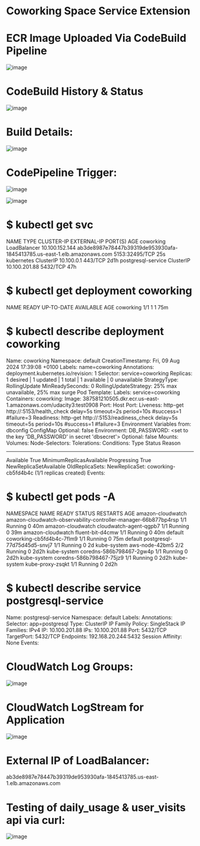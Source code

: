# Coworking Space Service Extension

# ECR Image Uploaded Via CodeBuild Pipeline
![image](https://github.com/user-attachments/assets/cf6001a3-f08e-40eb-a4d0-3906b7892496)

# CodeBuild History & Status
![image](https://github.com/user-attachments/assets/c41641e2-0d89-4343-993a-03c1e26a1e28)

# Build Details:
![image](https://github.com/user-attachments/assets/33f532e8-328d-4839-845c-f40bbf99a848)

# CodePipeline Trigger:
![image](https://github.com/user-attachments/assets/55863d95-3aaa-4dd1-85a4-ab193730a5cf)

![image](https://github.com/user-attachments/assets/e2ef516f-2299-4b40-abfb-a9e369c98700)

# $ kubectl get svc
NAME TYPE CLUSTER-IP EXTERNAL-IP
PORT(S) AGE
coworking LoadBalancer 10.100.152.144
ab3de8987e78447b39319de953930afa-1845413785.us-east-1.elb.amazonaws.com
5153:32495/TCP 25s
kubernetes ClusterIP 10.100.0.1 <none>
443/TCP 2d1h
postgresql-service ClusterIP 10.100.201.88 <none>
5432/TCP 47h

# $ kubectl get deployment coworking
NAME READY UP-TO-DATE AVAILABLE AGE
coworking 1/1 1 1 75m

# $ kubectl describe deployment coworking
Name: coworking
Namespace: default
CreationTimestamp: Fri, 09 Aug 2024 17:39:08 +0100
Labels: name=coworking
Annotations: deployment.kubernetes.io/revision: 1
Selector: service=coworking
Replicas: 1 desired | 1 updated | 1 total | 1 available | 0 unavailable
StrategyType: RollingUpdate
MinReadySeconds: 0
RollingUpdateStrategy: 25% max unavailable, 25% max surge
Pod Template:
Labels: service=coworking
Containers:
coworking:
Image: 387581210505.dkr.ecr.us-east-1.amazonaws.com/udacity3:test0908
Port: <none>
Host Port: <none>
Liveness: http-get http://:5153/health_check delay=5s timeout=2s period=10s
#success=1 #failure=3
Readiness: http-get http://:5153/readiness_check delay=5s timeout=5s
period=10s #success=1 #failure=3
Environment Variables from:
dbconfig ConfigMap Optional: false
Environment:
DB_PASSWORD: <set to the key 'DB_PASSWORD' in secret 'dbsecret'>
Optional: false
Mounts: <none>
Volumes: <none>
Node-Selectors: <none>
Tolerations: <none>
Conditions:
Type Status Reason
---- ------ ------
Available True MinimumReplicasAvailable
Progressing True NewReplicaSetAvailable
OldReplicaSets: <none>
NewReplicaSet: coworking-cb5fd4b4c (1/1 replicas created)
Events: <none>
 
# $ kubectl get pods -A
NAMESPACE NAME READY STATUS
RESTARTS AGE
amazon-cloudwatch
amazon-cloudwatch-observability-controller-manager-66b877bp4rsp 1/1 Running
0 40m
amazon-cloudwatch cloudwatch-agent-qgpb7 1/1
Running 0 39m
amazon-cloudwatch fluent-bit-d4cmw 1/1 Running
0 40m
default coworking-cb5fd4b4c-7flm9 1/1 Running
0 75m
default postgresql-77d75d45d5-snvj7 1/1 Running
0 2d
kube-system aws-node-42bm5 2/2 Running
0 2d2h
kube-system coredns-586b798467-2gw4p 1/1
Running 0 2d2h
kube-system coredns-586b798467-75jz9 1/1
Running 0 2d2h
kube-system kube-proxy-zsqkt 1/1 Running 0
2d2h

# $ kubectl describe service postgresql-service
Name: postgresql-service
Namespace: default
Labels: <none>
Annotations: <none>
Selector: app=postgresql
Type: ClusterIP
IP Family Policy: SingleStack
IP Families: IPv4
IP: 10.100.201.88
IPs: 10.100.201.88
Port: <unset> 5432/TCP
TargetPort: 5432/TCP
Endpoints: 192.168.20.244:5432
Session Affinity: None
Events: <none>

# CloudWatch Log Groups:
![image](https://github.com/user-attachments/assets/29a13f97-6b97-43ef-a161-49aff374ef7b)

# CloudWatch LogStream for Application
![image](https://github.com/user-attachments/assets/8545915f-8116-4d5b-a8da-7b9c61761ac3)

# External IP of LoadBalancer:
ab3de8987e78447b39319de953930afa-1845413785.us-east-1.elb.amazonaws.com

# Testing of daily_usage & user_visits api via curl:
![image](https://github.com/user-attachments/assets/873b9b2d-d441-420a-a84e-f7ebe3dd8dc9)


